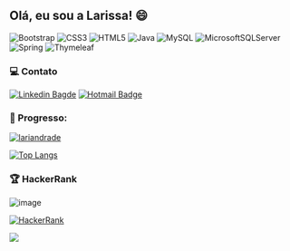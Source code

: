 ## Olá, eu sou a Larissa! :smile:


![Bootstrap](https://img.shields.io/badge/bootstrap-%238511FA.svg?style=for-the-badge&logo=bootstrap&logoColor=white)
![CSS3](https://img.shields.io/badge/css3-%231572B6.svg?style=for-the-badge&logo=css3&logoColor=white)
![HTML5](https://img.shields.io/badge/html5-%23E34F26.svg?style=for-the-badge&logo=html5&logoColor=white)
![Java](https://img.shields.io/badge/java-%23ED8B00.svg?style=for-the-badge&logo=openjdk&logoColor=white)
![MySQL](https://img.shields.io/badge/mysql-%2300f.svg?style=for-the-badge&logo=mysql&logoColor=white)
![MicrosoftSQLServer](https://img.shields.io/badge/SQL%20Server-CC2927?style=for-the-badge&logo=microsoft%20sql%20server&logoColor=white)
![Spring](https://img.shields.io/badge/spring-%236DB33F.svg?style=for-the-badge&logo=spring&logoColor=white)
![Thymeleaf](https://img.shields.io/badge/Thymeleaf-%23005C0F.svg?style=for-the-badge&logo=Thymeleaf&logoColor=white)


### 💻 Contato

[![Linkedin Bagde](https://img.shields.io/badge/LinkedIn-0077B5?style=for-the-badge&logo=linkedin&logoColor=white)](https://br.linkedin.com/in/larissa-sandrade)
[![Hotmail Badge](https://img.shields.io/badge/Email-0078D4?style=for-the-badge&&logo=microsoft-outlook&logoColor=white&link=mailto:larissa.sandrade@hotmail.com)](mailto:larissa.sandrade@hotmail.com)

### 🚀 Progresso:

[![lariandrade](https://github-readme-stats-sigma-five.vercel.app/api?username=lariandrade&show_icons=true&theme=default)](https://github.com/lariandrade/)

[![Top Langs](https://github-readme-stats-sigma-five.vercel.app/api/top-langs/?username=lariandrade&layout=compact)](https://github.com/lariandrade/)

### 🏆 HackerRank

![image](https://github.com/lariandrade/lariandrade/assets/44838761/bf6392b7-f1ba-4a3b-98db-4e2c043b47f9)

[![HackerRank](https://img.shields.io/badge/-Perfil%20Hackerrank-2EC866?style=for-the-badge&logo=HackerRank&logoColor=white)](https://www.hackerrank.com/larissa_sandrade)


![](https://komarev.com/ghpvc/?username=lariandrade&label=views)

